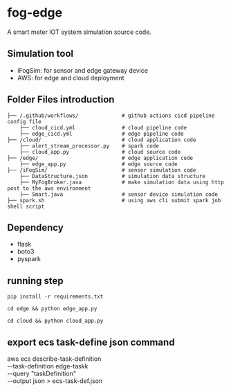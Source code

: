 <!--
 * @Author: Bryan x23399937@student.ncirl.ie
 * @Date: 2025-07-21 21:37:35
 * @LastEditors: Bryan x23399937@student.ncirl.ie
 * @LastEditTime: 2025-08-01 10:12:36
 * @FilePath: /FEC-CA/README.md
 * @Description: 
 * 
 * Copyright (c) 2025 by Bryan Jiang, All Rights Reserved. 
-->
# fog-edge
A smart meter IOT system simulation source code. 

## Simulation tool
- iFogSim: for sensor and edge gateway device
- AWS: for edge and cloud deployment

## Folder Files introduction
```
├── /.github/workflows/              # github actions cicd pipeline config file
    ├── cloud_cicd.yml               # cloud pipeline code
    ├── edge_cicd.yml                # edge pipeline code
├── /cloud/                          # cloud application code
    ├── alert_stream_processor.py    # spark code
    ├── cloud_app.py                 # cloud source code
├── /edge/                           # edge application code
    ├── edge_app.py                  # edge source code
├── /iFogSim/                        # sensor simulation code
    ├── DataStructure.json           # simulation data structure
    ├── MyFogBroker.java             # make simulation data using http post to the aws environment
    ├── Smart.java                   # sensor device simulation code
├── spark.sh                         # using aws cli submit spark job shell script
```

## Dependency
- flask
- boto3
- pyspark

## running step
```
pip install -r requirements.txt
```

```
cd edge && python edge_app.py
```

```
cd cloud && python cloud_app.py
```


## export ecs task-define json command
aws ecs describe-task-definition \
  --task-definition edge-taskk \
  --query "taskDefinition" \
  --output json > ecs-task-def.json
